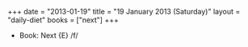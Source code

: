 +++
date = "2013-01-19"
title = "19 January 2013 (Saturday)"
layout = "daily-diet"
books = ["next"]
+++


* Book: Next {E} /f/
